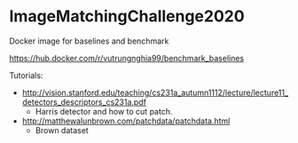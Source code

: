 # ImageMatchingChallenge2020

Docker image for baselines and benchmark

https://hub.docker.com/r/vutrungnghia99/benchmark_baselines

Tutorials:

* http://vision.stanford.edu/teaching/cs231a_autumn1112/lecture/lecture11_detectors_descriptors_cs231a.pdf 
  * Harris detector and how to cut patch.
* http://matthewalunbrown.com/patchdata/patchdata.html
  * Brown dataset 
